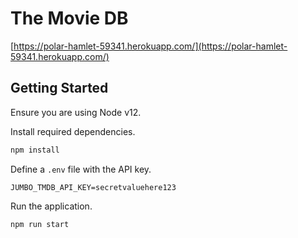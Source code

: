 # The Movie DB

[https://polar-hamlet-59341.herokuapp.com/](https://polar-hamlet-59341.herokuapp.com/)

## Getting Started

Ensure you are using Node v12.

Install required dependencies.

```bash
npm install
```

Define a `.env` file with the API key.

```
JUMBO_TMDB_API_KEY=secretvaluehere123
```

Run the application.

```bash
npm run start
```

